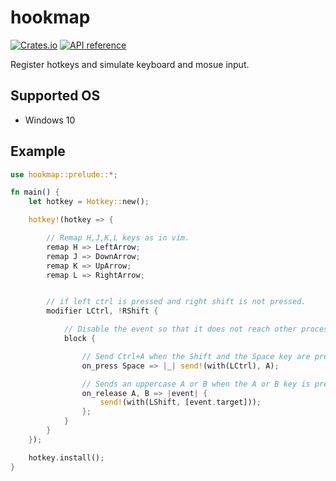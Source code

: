 # hookmap

[![Crates.io](https://img.shields.io/crates/v/hookmap.svg)](https://crates.io/crates/hookmap)
[![API reference](https://docs.rs/hookmap/badge.svg)](https://docs.rs/hookmap)

Register hotkeys and simulate keyboard and mosue input.

## Supported OS

* Windows 10

## Example

```rust
use hookmap::prelude::*;

fn main() {
    let hotkey = Hotkey::new();

    hotkey!(hotkey => {

        // Remap H,J,K,L keys as in vim.
        remap H => LeftArrow;
        remap J => DownArrow;
        remap K => UpArrow;
        remap L => RightArrow;


        // if left ctrl is pressed and right shift is not pressed.
        modifier LCtrl, !RShift {

            // Disable the event so that it does not reach other processes.
            block {

                // Send Ctrl+A when the Shift and the Space key are pressed.
                on_press Space => |_| send!(with(LCtrl), A);

                // Sends an uppercase A or B when the A or B key is pressed.
                on_release A, B => |event| {
                    send!(with(LShift, [event.target]));
                };
            }
        }
    });

    hotkey.install();
}
```
